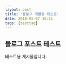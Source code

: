 ```yaml
---
layout: post
title: '블로그 개발중 테스트'
date: 2018-05-07 10:11
tags: [testtag]
---
```

## 블로그 포스트 테스트
테스트용 게시물입니다.